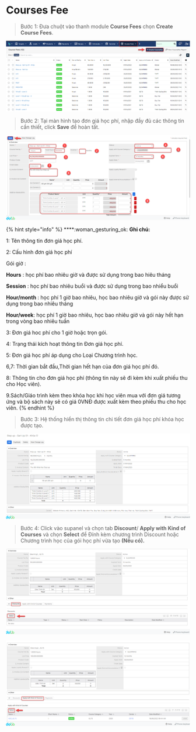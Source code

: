 # Courses Fee

> Bước 1: Đưa chuột vào thanh module **Course Fees** chọn **Create Course Fees**.

![](../.gitbook/assets/dghp0.png)

> Bước 2: Tại màn hình tạo đơn giá học phí, nhập đầy đủ các thông tin cần thiết, click **Save** để hoàn tất.

![](../.gitbook/assets/dghp1.png)

{% hint style="info" %}
****:woman\_gesturing\_ok: **Ghi chú:**

1: Tên thông tin đơn giá học phí.

2: Cấu hình đơn giá học phí

Gói giờ :&#x20;

**Hours** : học phí bao nhiêu giờ và được sử dụng trong bao hiêu tháng

**Session** : học phí bao nhiêu buổi và được sử dụng trong bao nhiểu buổi

**Hour/month** : học phí 1 giờ bao nhiêu, học bao nhiêu giờ và gói này được sử dụng trong bao nhiêu tháng

**Hour/week**: học phí 1 giờ bao nhiêu, học bao nhiêu giờ và gói này hết hạn trong vòng bao nhiêu tuần

3: Đơn giá hoc phí cho 1 giờ hoặc trọn gói.

4: Trạng thái kích hoạt thông tin Đơn giá học phí.

5: Đơn giá học phí áp dụng cho Loại Chương trình học.

6,7: Thời gian bắt đầu,Thời gian hết hạn của đơn giá học phí đó.

8: Thông tin cho đơn giá học phí (thông tin này sẽ đi kèm khi xuất phiếu thu cho Học viên).

9.Sách/Giáo trình kèm theo khóa học khi học viên mua với đơn giá tương ứng và bộ sách này sẽ có giá 0VNĐ được xuất kèm theo phiếu thu cho học viên.
{% endhint %}

> Bước 3: Hệ thống hiển thị thông tin chi tiết đơn giá học phí khóa học được tạo.

![](../.gitbook/assets/dghpfn.png)

> Bước 4: Click vào supanel và chọn tab **Discount**/ **Apply with Kind of Courses** và chọn **Select** để Đính kèm chương trình Discount hoặc Chương trình học của gói học phí vừa tạo **(Nếu có).**

![](../.gitbook/assets/dongiahp2.png)

![](../.gitbook/assets/dghp3.png)

##
